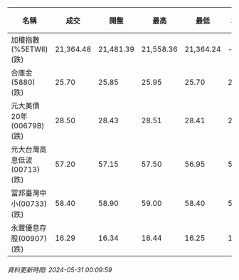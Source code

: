 | 名稱 | 成交 | 開盤 | 最高 | 最低 | 均價 | 成交金額(億) | 昨收 | 漲跌幅 | 漲跌 | 總量 | 昨量 | 振幅 |
| -------- | -------- | -------- | -------- |-------- | -------- | -------- |-------- |-------- |-------- | -------- | -------- |-------- |
|加權指數(%5ETWII) (跌)|21,364.48|21,481.39|21,558.36|21,364.24|-|4,187.23|21,662.50|1.38%|298.02|9,246,530|0|0.90%|
|合庫金(5880) (跌)|25.70|25.85|25.95|25.70|25.81|6.54|25.95|0.96%|0.25|25,334|18,382|0.96%|
|元大美債20年(00679B) (跌)|28.50|28.43|28.51|28.41|28.45|20.08|28.61|0.38%|0.11|70,579|124,584|0.35%|
|元大台灣高息低波(00713) (跌)|57.20|57.15|57.50|56.95|57.21|3.45|57.60|0.69%|0.40|6,033|6,061|0.95%|
|富邦臺灣中小(00733) (跌)|58.40|58.90|59.00|58.40|58.61|1.01|59.15|1.27%|0.75|1,727|2,798|1.01%|
|永豐優息存股(00907) (跌)|16.29|16.34|16.44|16.25|16.31|0.300|16.43|0.85%|0.14|1,836|2,755|1.16%|
###### 資料更新時間: 2024-05-31 00:09:59